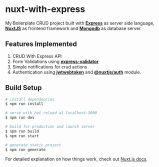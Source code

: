 # nuxt-with-express

My Boilerplate CRUD project built with [**Express**](https://expressjs.com/) as server side language, [**NuxtJS**](https://nuxtjs.org/) as frontend framework and [**Mongodb**](https://www.mongodb.com/) as database server.

## Features Implemented

1. CRUD With Express API
2. Form Validations using [**express-validator**](https://express-validator.github.io/docs/)
3. Simple notifications for crud actions
4. Authentication using [**jwtwebtoken**](https://www.npmjs.com/package/jsonwebtoken) and [**@nuxtjs/auth**](https://auth.nuxtjs.org/) module.



## Build Setup

``` bash
# install dependencies
$ npm run install

# serve with hot reload at localhost:3000
$ npm run dev

# build for production and launch server
$ npm run build
$ npm run start

# generate static project
$ npm run generate
```

For detailed explanation on how things work, check out [Nuxt.js docs](https://nuxtjs.org).
